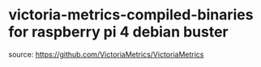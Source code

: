 # victoria-metrics-compiled-binaries for raspberry pi 4 debian buster

source: https://github.com/VictoriaMetrics/VictoriaMetrics

